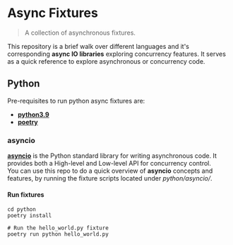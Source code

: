 # Async Fixtures
> A collection of asynchronous fixtures.

This repository is a brief walk over different languages and it's corresponding **async IO libraries** exploring concurrency features.
It serves as a quick reference to explore asynchronous or concurrency code.

## Python
Pre-requisites to run python async fixtures are:
- [**python3.9**](https://www.python.org/downloads/release/python-390/)
- [**poetry**](https://python-poetry.org/)

### asyncio
[**asyncio**](https://docs.python.org/3/library/asyncio.html)
is the Python standard library for writing asynchronous code.
It provides both a High-level and Low-level API for concurrency control.
\
You can use this repo to do a quick overview of **asyncio** concepts and features,
by running the fixture scripts located under *python/asyncio/*.

#### Run fixtures
```shell
cd python
poetry install

# Run the hello_world.py fixture
poetry run python hello_world.py
```
